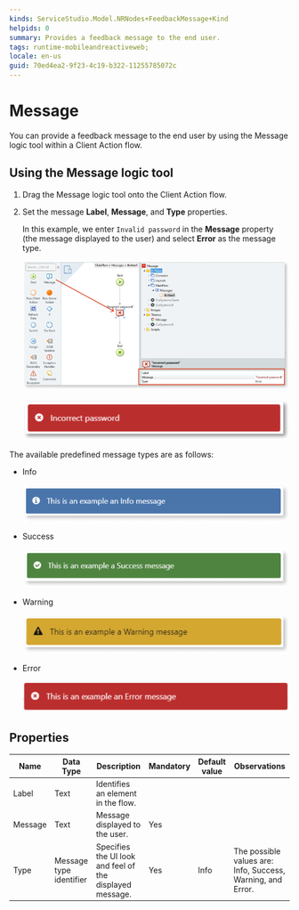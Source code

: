 ```yaml
---
kinds: ServiceStudio.Model.NRNodes+FeedbackMessage+Kind
helpids: 0
summary: Provides a feedback message to the end user.
tags: runtime-mobileandreactiveweb;
locale: en-us
guid: 70ed4ea2-9f23-4c19-b322-11255785072c
---
```


# Message

You can provide a feedback message to the end user by using the Message logic tool within a Client Action flow.

## Using the Message logic tool

1. Drag the Message logic tool onto the Client Action flow.
1. Set the message **Label**, **Message**, and **Type** properties.

    In this example, we enter ``Invalid password`` in the **Message** property (the message displayed to the user) and select **Error** as the message type.  

    ![Drag message logic tool to client action flow](images/message-class-1-ss.png)

    ![Invalid password message](images/message-class-6-ss.png)

The available predefined message types are as follows:

* Info

    ![Info message example](images/message-class-2-ss.png)

* Success

    ![Success message example](images/message-class-3-ss.png)

* Warning

    ![Warning message example](images/message-class-4-ss.png)

* Error

    ![Error message example](images/message-class-5-ss.png)


## Properties

<table markdown="1">
<thead>
<tr>
<th>Name</th>
<th>Data Type</th>
<th>Description</th>
<th>Mandatory</th>
<th>Default value</th>
<th>Observations</th>
</tr>
</thead>
<tbody>
<tr>
<td title="Label">Label</td>
<td>Text</td>
<td>Identifies an element in the flow.</td>
<td></td>
<td></td>
<td></td>
</tr>
<tr>
<td title="Message">Message</td>
<td>Text</td>
<td>Message displayed to the user.</td>
<td>Yes</td>
<td></td>
<td></td>
</tr>
<tr>
<td title="Type">Type</td>
<td>Message type identifier</td>
<td>Specifies the UI look and feel of the displayed message.</td>
<td>Yes</td>
<td>Info</td>
<td>The possible values are: Info, Success, Warning, and Error.</td>
</tr>
</tbody>
</table>

